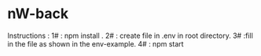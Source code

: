 # nW-back

Instructions :
1# : npm install .
2# : create file in .env in root directory.
3# :fill in the file as shown in the env-example.
4# : npm start
